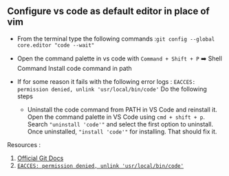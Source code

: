 ## Configure vs code as default editor in place of vim 

- From the terminal type the following commands :`git config --global core.editor "code --wait"`

- Open the command palette in vs code with `Command + Shift + P` ➡️ Shell Command Install code command in path 

- If for some reason it fails  with the following error logs : `EACCES: permission denied, unlink 'usr/local/bin/code'` Do the following steps 

  - Uninstall the code command from PATH in VS Code and reinstall it. Open the command palette in VS Code using `cmd + shift + p`. Search `"uninstall 'code'"` and select the first option to uninstall. Once uninstalled, `"install 'code'"` for installing. That should fix it.

   

Resources : 

1. [Official Git Docs](https://git-scm.com/book/en/v2/Appendix-C%3A-Git-Commands-Setup-and-Config)
2. [`EACCES: permission denied, unlink 'usr/local/bin/code'`](https://stackoverflow.com/questions/69004740/how-to-fix-vs-code-error-permission-denied-unlink-usr-local-bin-code())